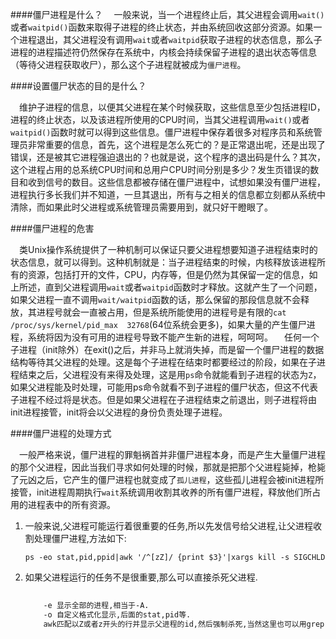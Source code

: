####僵尸进程是什么？
&emsp;一般来说，当一个进程终止后，其父进程会调用`wait()`或者`waitpid()`函数来取得子进程的终止状态，并由系统回收这部分资源。如果一个进程退出，其父进程没有调用`wait`或者`waitpid`获取子进程的状态信息，那么子进程的进程描述符仍然保存在系统中，内核会持续保留子进程的退出状态等信息（等待父进程获取收尸），那么这个子进程就被成为`僵尸进程`。

####设置僵尸状态的目的是什么？

&emsp;维护子进程的信息，以便其父进程在某个时候获取，这些信息至少包括进程ID，进程的终止状态，以及该进程所使用的CPU时间，当其父进程调用`wait()`或者`waitpid()`函数时就可以得到这些信息。僵尸进程中保存着很多对程序员和系统管理员非常重要的信息，首先，这个进程是怎么死亡的？是正常退出呢，还是出现了错误，还是被其它进程强迫退出的？也就是说，这个程序的退出码是什么？其次，这个进程占用的总系统CPU时间和总用户CPU时间分别是多少？发生页错误的数目和收到信号的数目。这些信息都被存储在僵尸进程中，试想如果没有僵尸进程，进程执行多长我们并不知道，一旦其退出，所有与之相关的信息都立刻都从系统中清除，而如果此时父进程或系统管理员需要用到，就只好干瞪眼了。

####僵尸进程的危害

&emsp;类Unix操作系统提供了一种机制可以保证只要父进程想要知道子进程结束时的状态信息，就可以得到。这种机制就是：当子进程结束的时候，内核释放该进程所有的资源，包括打开的文件，CPU，内存等，但是仍然为其保留一定的信息，如上所述，直到父进程调用`wait`或者`waitpid`函数时才释放。这就产生了一个问题，如果父进程一直不调用`wait/waitpid`函数的话，那么保留的那段信息就不会释放，其进程号就会一直被占用，但是系统所能使用的进程号是有限的`cat /proc/sys/kernel/pid_max  32768`(64位系统会更多)，如果大量的产生僵尸进程，系统将因为没有可用的进程号导致不能产生新的进程，呵呵呵。
&emsp;任何一个子进程（init除外）在exit()之后，并非马上就消失掉，而是留一个僵尸进程的数据结构等待其父进程的处理。这是每个子进程在结束时都要经过的阶段，如果在子进程结束之后，父进程没有来得及处理，这是用`ps`命令就能看到子进程的状态为`Z`，如果父进程能及时处理，可能用ps命令就看不到子进程的僵尸状态，但这不代表子进程不经过将是状态。但是如果父进程在子进程结束之前退出，则子进程将由init进程接管，init将会以父进程的身份负责处理子进程。

####僵尸进程的处理方式

&emsp;一般严格来说，僵尸进程的罪魁祸首并非僵尸进程本身，而是产生大量僵尸进程的那个父进程，因此当我们寻求如何处理的时候，那就是把那个父进程毙掉，枪毙了元凶之后，它产生的僵尸进程也就变成了`孤儿进程`，这些孤儿进程会被init进程所接管，init进程周期执行`wait`系统调用收割其收养的所有僵尸进程，释放他们所占用的进程表中的所有资源。	

1. 一般来说,父进程可能运行着很重要的任务,所以先发信号给父进程,让父进程收割处理僵尸进程,方法如下:

	```
	ps -eo stat,pid,ppid|awk '/^[zZ]/ {print $3}'|xargs kill -s SIGCHLD
	```

2. 如果父进程运行的任务不是很重要,那么可以直接杀死父进程.

	``` ps -eo stat,pid,ppid|awk '/^[zZ]/ {print $3}'|xargs kill -9
		
		-e 显示全部的进程,相当于-A.
		-o 自定义格式化显示,后面的stat,pid等.
		awk匹配以Z或者z开头的行并显示父进程的id,然后强制杀死,当然这里也可以用grep -e '[zZ]'来匹配,但是grep不能匹配显示父进程的id.
	```


